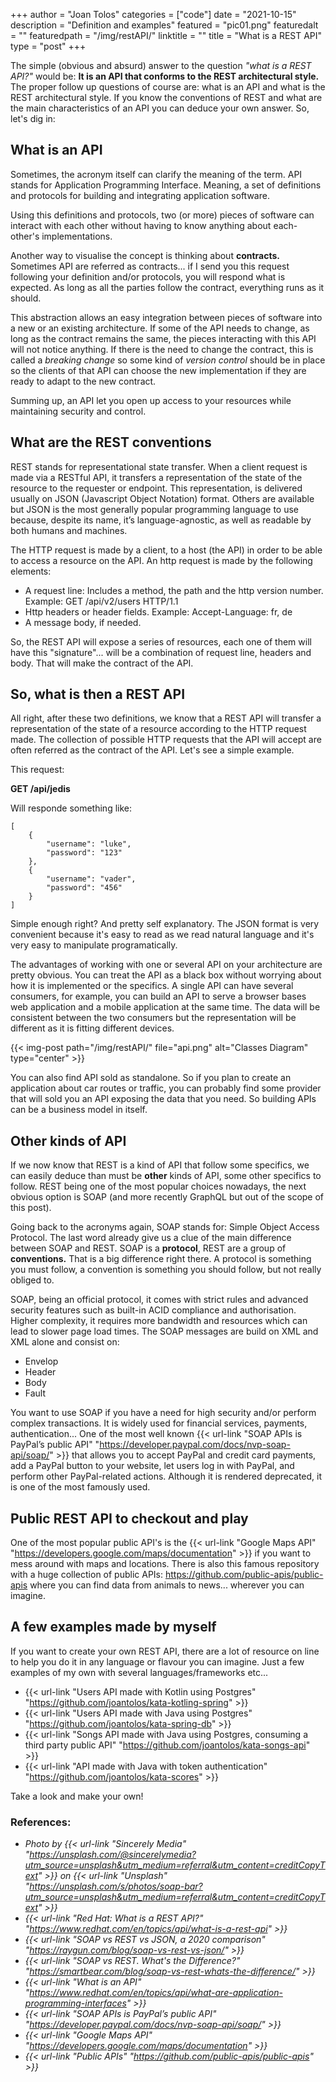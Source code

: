 +++
author = "Joan Tolos"
categories = ["code"]
date = "2021-10-15"
description = "Definition and examples"
featured = "pic01.png"
featuredalt = ""
featuredpath = "/img/restAPI/"
linktitle = ""
title = "What is a REST API"
type = "post"
+++

The simple (obvious and absurd) answer to the question _"what is a REST API?"_ would be: **It is an API that conforms to the REST architectural style.** The proper follow up questions of course are: what is an API and what is the REST architectural style. If you know the conventions of REST and what are the main characteristics of an API you can deduce your own answer. So, let's dig in:

## What is an API

Sometimes, the acronym itself can clarify the meaning of the term. API stands for Application Programming Interface. Meaning, a set of definitions and protocols for building and integrating application software.

Using this definitions and protocols, two (or more) pieces of software can interact with each other without having to know anything about each-other's implementations.

Another way to visualise the concept is thinking about **contracts.** Sometimes API are referred as contracts... if I send you this request following your definition and/or protocols, you will respond what is expected. As long as all the parties follow the contract, everything runs as it should.

This abstraction allows an easy integration between pieces of software into a new or an existing architecture. If some of the API needs to change, as long as the contract remains the same, the pieces interacting with this API will not notice anything. If there is the need to change the contract, this is called a _breaking change_ so some kind of _version control_ should be in place so the clients of that API can choose the new implementation if they are ready to adapt to the new contract.

Summing up, an API let you open up access to your resources while maintaining security and control.

## What are the REST conventions

REST stands for representational state transfer. When a client request is made via a RESTful API, it transfers a representation of the state of the resource to the requester or endpoint. This representation, is delivered usually on JSON (Javascript Object Notation) format. Others are available but JSON is the most generally popular programming language to use because, despite its name, it’s language-agnostic, as well as readable by both humans and machines.

The HTTP request is made by a client, to a host (the API) in order to be able to access a resource on the API. An http request is made by the following elements:

- A request line: Includes a method, the path and the http version number. Example: GET /api/v2/users HTTP/1.1
- Http headers or header fields. Example: Accept-Language: fr, de
- A message body, if needed.

So, the REST API will expose a series of resources, each one of them will have this "signature"... will be a combination of request line, headers and body. That will make the contract of the API.

## So, what is then a REST API

All right, after these two definitions, we know that a REST API will transfer a representation of the state of a resource according to the HTTP request made. The collection of possible HTTP requests that the API will accept are often referred as the contract of the API. Let's see a simple example.

This request:

**GET /api/jedis**

Will responde something like:

    [
        {
            "username": "luke",
            "password": "123"
        },
        {
            "username": "vader",
            "password": "456"
        }
    ]

Simple enough right? And pretty self explanatory. The JSON format is very convenient because it's easy to read as we read natural language and it's very easy to manipulate programatically.

The advantages of working with one or several API on your architecture are pretty obvious. You can treat the API as a black box without worrying about how it is implemented or the specifics. A single API can have several consumers, for example, you can build an API to serve a browser bases web application and a mobile application at the same time. The data will be consistent between the two consumers but the representation will be different as it is fitting different devices.

{{< img-post path="/img/restAPI/" file="api.png" alt="Classes Diagram" type="center" >}}

You can also find API sold as standalone. So if you plan to create an application about car routes or traffic, you can probably find some provider that will sold you an API exposing the data that you need. So building APIs can be a business model in itself.

## Other kinds of API

If we now know that REST is a kind of API that follow some specifics, we can easily deduce than must be **other** kinds of API, some other specifics to follow. REST being one of the most popular choices nowadays, the next obvious option is SOAP (and more recently GraphQL but out of the scope of this post).

Going back to the acronyms again, SOAP stands for: Simple Object Access Protocol. The last word already give us a clue of the main difference between SOAP and REST. SOAP is a **protocol**, REST are a group of **conventions.** That is a big difference right there. A protocol is something you must follow, a convention is something you should follow, but not really obliged to.

SOAP, being an official protocol, it comes with strict rules and advanced security features such as built-in ACID compliance and authorisation. Higher complexity, it requires more bandwidth and resources which can lead to slower page load times. The SOAP messages are build on XML and XML alone and consist on:

- Envelop
- Header
- Body
- Fault

You want to use SOAP if you have a need for high security and/or perform complex transactions. It is widely used for financial services, payments, authentication... One of the most well known {{< url-link "SOAP APIs is PayPal’s public API" "https://developer.paypal.com/docs/nvp-soap-api/soap/" >}} that allows you to accept PayPal and credit card payments, add a PayPal button to your website, let users log in with PayPal, and perform other PayPal-related actions. Although it is rendered deprecated, it is one of the most famously used.

## Public REST API to checkout and play

One of the most popular public API's is the {{< url-link "Google Maps API" "https://developers.google.com/maps/documentation" >}} if you want to mess around with maps and locations. There is also this famous repository with a huge collection of public APIs: https://github.com/public-apis/public-apis where you can find data from animals to news... wherever you can imagine.

## A few examples made by myself

If you want to create your own REST API, there are a lot of resource on line to help you do it in any language or flavour you can imagine. Just a few examples of my own with several languages/frameworks etc...

- {{< url-link "Users API made with Kotlin using Postgres" "https://github.com/joantolos/kata-kotling-spring" >}}
- {{< url-link "Users API made with Java using Postgres" "https://github.com/joantolos/kata-spring-db" >}}
- {{< url-link "Songs API made with Java using Postgres, consuming a third party public API" "https://github.com/joantolos/kata-songs-api" >}}
- {{< url-link "API made with Java with token authentication" "https://github.com/joantolos/kata-scores" >}}

Take a look and make your own!

### References:

* _Photo by {{< url-link "Sincerely Media" "https://unsplash.com/@sincerelymedia?utm_source=unsplash&utm_medium=referral&utm_content=creditCopyText" >}} on {{< url-link "Unsplash" "https://unsplash.com/s/photos/soap-bar?utm_source=unsplash&utm_medium=referral&utm_content=creditCopyText" >}}_
* _{{< url-link "Red Hat: What is a REST API?" "https://www.redhat.com/en/topics/api/what-is-a-rest-api" >}}_
* _{{< url-link "SOAP vs REST vs JSON, a 2020 comparison" "https://raygun.com/blog/soap-vs-rest-vs-json/" >}}_
* _{{< url-link "SOAP vs REST. What's the Difference?" "https://smartbear.com/blog/soap-vs-rest-whats-the-difference/" >}}_
* _{{< url-link "What is  an API" "https://www.redhat.com/en/topics/api/what-are-application-programming-interfaces" >}}_
* _{{< url-link "SOAP APIs is PayPal’s public API" "https://developer.paypal.com/docs/nvp-soap-api/soap/" >}}_
* _{{< url-link "Google Maps API" "https://developers.google.com/maps/documentation" >}}_
* _{{< url-link "Public APIs" "https://github.com/public-apis/public-apis" >}}_
